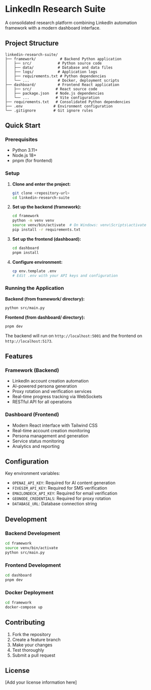 # LinkedIn Research Suite

A consolidated research platform combining LinkedIn automation framework with a modern dashboard interface.

## Project Structure

```
linkedin-research-suite/
├── framework/           # Backend Python application
│   ├── src/            # Python source code
│   ├── data/           # Database and data files
│   ├── logs/           # Application logs
│   ├── requirements.txt # Python dependencies
│   └── ...             # Docker, deployment scripts
├── dashboard/          # Frontend React application
│   ├── src/           # React source code
│   ├── package.json   # Node.js dependencies
│   └── ...            # Vite configuration
├── requirements.txt   # Consolidated Python dependencies
├── .env              # Environment configuration
└── .gitignore        # Git ignore rules
```

## Quick Start

### Prerequisites
- Python 3.11+
- Node.js 18+
- pnpm (for frontend)

### Setup

1. **Clone and enter the project:**
   ```bash
   git clone <repository-url>
   cd linkedin-research-suite
   ```

2. **Set up the backend (framework):**
   ```bash
   cd framework
   python -m venv venv
   source venv/bin/activate  # On Windows: venv\Scripts\activate
   pip install -r requirements.txt
   ```

3. **Set up the frontend (dashboard):**
   ```bash
   cd dashboard
   pnpm install
   ```

4. **Configure environment:**
   ```bash
   cp env.template .env
   # Edit .env with your API keys and configuration
   ```

### Running the Application

**Backend (from framework/ directory):**
```bash
python src/main.py
```

**Frontend (from dashboard/ directory):**
```bash
pnpm dev
```

The backend will run on `http://localhost:5001` and the frontend on `http://localhost:5173`.

## Features

### Framework (Backend)
- LinkedIn account creation automation
- AI-powered persona generation
- Proxy rotation and verification services
- Real-time progress tracking via WebSockets
- RESTful API for all operations

### Dashboard (Frontend)
- Modern React interface with Tailwind CSS
- Real-time account creation monitoring
- Persona management and generation
- Service status monitoring
- Analytics and reporting

## Configuration

Key environment variables:
- `OPENAI_API_KEY`: Required for AI content generation
- `FIVESIM_API_KEY`: Required for SMS verification
- `EMAILONDECK_API_KEY`: Required for email verification
- `GEONODE_CREDENTIALS`: Required for proxy rotation
- `DATABASE_URL`: Database connection string

## Development

### Backend Development
```bash
cd framework
source venv/bin/activate
python src/main.py
```

### Frontend Development
```bash
cd dashboard
pnpm dev
```

### Docker Deployment
```bash
cd framework
docker-compose up
```

## Contributing

1. Fork the repository
2. Create a feature branch
3. Make your changes
4. Test thoroughly
5. Submit a pull request

## License

[Add your license information here]
